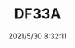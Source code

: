 ﻿---
layout: post 
title: DF33A
tags: 
categories: housing-terminal
overview: 
series: 
part_number: 0506-1
thumb_img: 
small_img: static/202105/506-20210530.jpg
date: 2021/5/30 8:32:11
---



